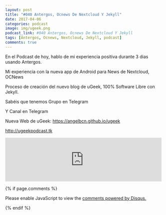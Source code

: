 ```yaml
---
layout: post
title: "#040 Antergos, Ocnews De Nextcloud Y Jekyll"
date: 2017-04-06
categories: podcast
image: img/ugeek.png
podcast_link: #040 Antergos, Ocnews De Nextcloud Y Jekyll
tags: [Antergos, Ocnews, Nextcloud, Jekyll, podcast]
comments: true
---
```


En el Podcast de hoy, hablo de mi experiencia positiva durante 3 dias usando Antergos.


Mi experiencia con la nueva app de Android para News de Nextcloud, OCNews


Proceso de creación del nuevo blog de uGeek, 100% Software Libre con Jekyll.


Sabéis que tenemos Grupo en Telegram


Y Canal en Telegram


Nueva Web de uGeek: https://angelbcn.github.io/ugeek 


http://ugeekpodcast.tk 

<iframe src="https://archive.org/embed/40AntergosOCNewsDeNextcloudYJekyll" width="500" height="140" frameborder="0" webkitallowfullscreen="true" mozallowfullscreen="true" allowfullscreen></iframe>


{% if page.comments %}
<div id="disqus_thread"></div>
<script>

/**
*  RECOMMENDED CONFIGURATION VARIABLES: EDIT AND UNCOMMENT THE SECTION BELOW TO INSERT DYNAMIC VALUES FROM YOUR PLATFORM OR CMS.
*  LEARN WHY DEFINING THESE VARIABLES IS IMPORTANT: https://disqus.com/admin/universalcode/#configuration-variables*/
/*
var disqus_config = function () {
this.page.url = PAGE_URL;  // Replace PAGE_URL with your page's canonical URL variable
this.page.identifier = PAGE_IDENTIFIER; // Replace PAGE_IDENTIFIER with your page's unique identifier variable
};
*/
(function() { // DON'T EDIT BELOW THIS LINE
var d = document, s = d.createElement('script');
s.src = 'https://https-angelbcn-github-io-ugeek.disqus.com/embed.js';
s.setAttribute('data-timestamp', +new Date());
(d.head || d.body).appendChild(s);
})();
</script>
<noscript>Please enable JavaScript to view the <a href="https://disqus.com/?ref_noscript">comments powered by Disqus.</a></noscript>
                                
{% endif %}

<script id="dsq-count-scr" src="//https-angelbcn-github-io-ugeek.disqus.com/count.js" async></script>
